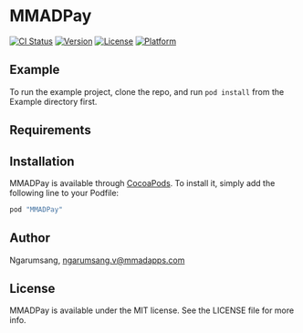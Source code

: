 # MMADPay

[![CI Status](http://img.shields.io/travis/Ngarumsang/MMADPay.svg?style=flat)](https://travis-ci.org/Ngarumsang/MMADPay)
[![Version](https://img.shields.io/cocoapods/v/MMADPay.svg?style=flat)](http://cocoapods.org/pods/MMADPay)
[![License](https://img.shields.io/cocoapods/l/MMADPay.svg?style=flat)](http://cocoapods.org/pods/MMADPay)
[![Platform](https://img.shields.io/cocoapods/p/MMADPay.svg?style=flat)](http://cocoapods.org/pods/MMADPay)

## Example

To run the example project, clone the repo, and run `pod install` from the Example directory first.

## Requirements

## Installation

MMADPay is available through [CocoaPods](http://cocoapods.org). To install
it, simply add the following line to your Podfile:

```ruby
pod "MMADPay"
```

## Author

Ngarumsang, ngarumsang.v@mmadapps.com

## License

MMADPay is available under the MIT license. See the LICENSE file for more info.
